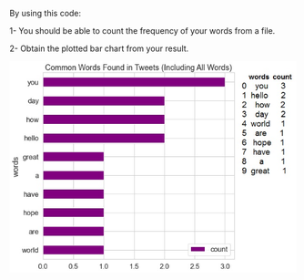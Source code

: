 By using this code:

1- You should be able to count the frequency of your words from a file.

2- Obtain the plotted bar chart from your result.

<img src="Word_counter.jpg">
